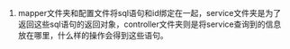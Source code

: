1. mapper文件夹和配置文件将sql语句和id绑定在一起，service文件夹是为了返回这些sql语句的返回对象，controller文件夹则是将service查询到的信息放在哪里，什么样的操作会得到这些语句。